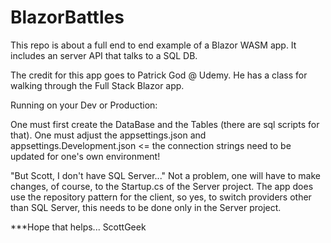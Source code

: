 # BlazorBattles
This repo is about a full end to end example of a Blazor WASM app. It includes an server API that talks to a SQL DB. 

The credit for this app goes to Patrick God @ Udemy. He has a class for walking through the Full Stack Blazor app.

Running on your Dev or Production:

  One must first create the DataBase and the Tables (there are sql scripts for that).
  One must adjust the appsettings.json and appsettings.Development.json <= the connection strings need to be updated for one's own environment!
  
 "But Scott, I don't have SQL Server..." Not a problem, one will have to make changes, of course, to the Startup.cs of the Server project.
   The app does use the repository pattern for the client, so yes, to switch providers other than SQL Server, this needs to be done only in
   the Server project.
   
   ***Hope that helps... ScottGeek
